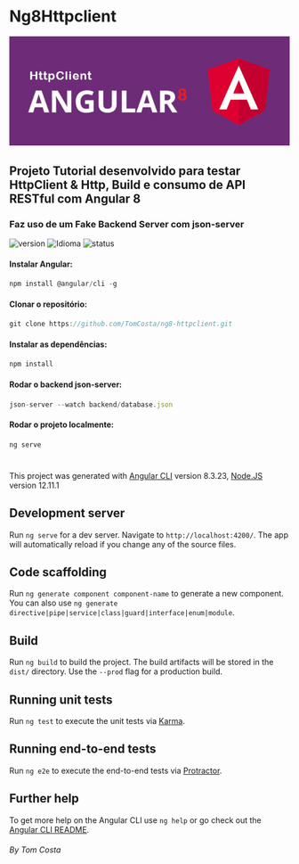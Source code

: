 # Ng8Httpclient
![Ng8Httpclient](./src/assets/imgs/angular8-logo.jpg)

## Projeto Tutorial desenvolvido para testar HttpClient & Http, Build e consumo de API RESTful com Angular 8
### Faz uso de um Fake Backend Server com json-server

![version][version-badge] ![Idioma][idioma] ![status][status-emprogresso]

#### Instalar Angular:
```javascript
npm install @angular/cli -g
``` 
#### Clonar o repositório:
```javascript
git clone https://github.com/TomCosta/ng8-httpclient.git
``` 
#### Instalar as dependências:
```javascript
npm install
``` 
#### Rodar o backend json-server:
```javascript
json-server --watch backend/database.json
``` 
#### Rodar o projeto localmente:
```javascript
ng serve
``` 
# 
This project was generated with [Angular CLI](https://github.com/angular/angular-cli) version 8.3.23, [Node.JS](https://nodejs.org/en/download/)
version 12.11.1
## Development server

Run `ng serve` for a dev server. Navigate to `http://localhost:4200/`. The app will automatically reload if you change any of the source files.

## Code scaffolding

Run `ng generate component component-name` to generate a new component. You can also use `ng generate directive|pipe|service|class|guard|interface|enum|module`.

## Build

Run `ng build` to build the project. The build artifacts will be stored in the `dist/` directory. Use the `--prod` flag for a production build.

## Running unit tests

Run `ng test` to execute the unit tests via [Karma](https://karma-runner.github.io).

## Running end-to-end tests

Run `ng e2e` to execute the end-to-end tests via [Protractor](http://www.protractortest.org/).

## Further help

To get more help on the Angular CLI use `ng help` or go check out the [Angular CLI README](https://github.com/angular/angular-cli/blob/master/README.md).

####
_By Tom Costa_

[CHANGELOG]: ./CHANGELOG.md
[version-badge]: https://img.shields.io/badge/version-1.0.0-blue.svg
[license-badge]: https://img.shields.io/badge/license-MIT-blue.svg
[status-emprogresso]: https://img.shields.io/badge/status-Em%20progresso-blueviolet
[idioma]: https://img.shields.io/badge/idioma-Portugu%C3%AAs-800060